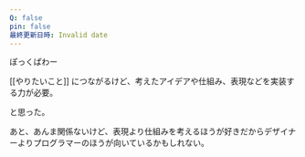 ```yaml
---
Q: false
pin: false
最終更新日時: Invalid date
---
```

ぽっくぱわー

  

[[やりたいこと]] につながるけど、考えたアイデアや仕組み、表現などを実装する力が必要。

と思った。

  

あと、あんま関係ないけど、表現より仕組みを考えるほうが好きだからデザイナーよりプログラマーのほうが向いているかもしれない。